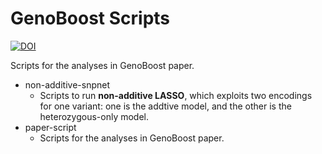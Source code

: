 # GenoBoost Scripts

[![DOI](https://zenodo.org/badge/698046868.svg)](https://zenodo.org/doi/10.5281/zenodo.10200596)

Scripts for the analyses in GenoBoost paper.

- non-additive-snpnet
  - Scripts to run **non-additive LASSO**, which exploits two encodings for one variant: one is the addtive model, and the other is the heterozygous-only model.
- paper-script
  - Scripts for the analyses in GenoBoost paper.
